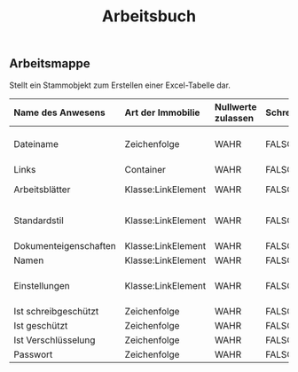﻿---
title: Arbeitsbuch
second_title: Aspose.Cells Cloud Documen
type: docs
url: /de/specification/model/workbook/
description: "Aspose.Cells Cloud-Modellspezifikation: Arbeitsmappe. Müheloses Bearbeiten von Excel und anderen Tabellenkalkulationsdokumenten mit Funktionen wie Öffnen, Generieren, Bearbeiten, Teilen, Zusammenführen, Vergleichen und Konvertieren"
kwords: Excel, Office, Tabellenkalkulation, Cloud REST API, Arbeitsmappe
weight: 50
---
## **Arbeitsmappe**

 Stellt ein Stammobjekt zum Erstellen einer Excel-Tabelle dar.

| Name des Anwesens| Art der Immobilie| Nullwerte zulassen| Schreibgeschützt| Standardwert| Beschreibung|
|:- |:- |:- |:- |:- |:- |
| Dateiname| Zeichenfolge| WAHR| FALSCH|| Ruft den aktuellen Dateinamen ab und legt ihn fest.|
| Links| Container| WAHR| FALSCH|||
| Arbeitsblätter| Klasse:LinkElement| WAHR| FALSCH|| Ruft die Sammlung in der Tabelle ab.|
|Standardstil| Klasse:LinkElement| WAHR| FALSCH|| Ruft das Standardobjekt der Arbeitsmappe ab oder legt es fest.|
| Dokumenteigenschaften| Klasse:LinkElement| WAHR| FALSCH|||
| Namen| Klasse:LinkElement| WAHR| FALSCH|||
| Einstellungen| Klasse:LinkElement| WAHR| FALSCH|| Stellt die Arbeitsmappeneinstellungen dar.|
| Ist schreibgeschützt| Zeichenfolge| WAHR| FALSCH|||
| Ist geschützt| Zeichenfolge| WAHR| FALSCH|||
| Ist Verschlüsselung| Zeichenfolge| WAHR| FALSCH|||
| Passwort| Zeichenfolge| WAHR| FALSCH|||

